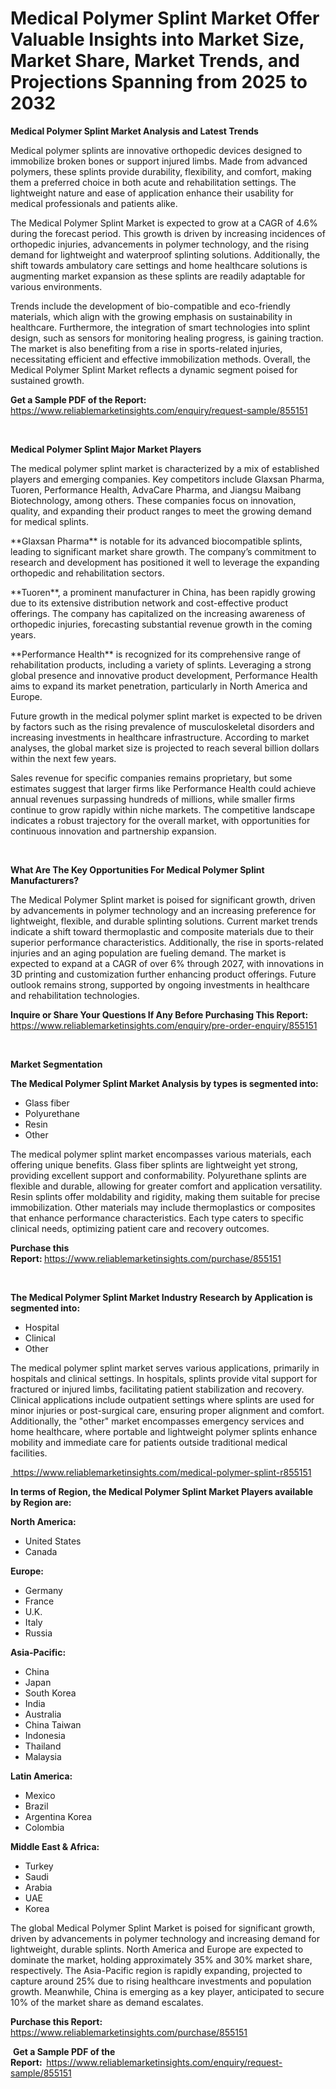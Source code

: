 <p><h1>Medical Polymer Splint Market Offer Valuable Insights into Market Size, Market Share, Market Trends, and Projections Spanning from 2025 to 2032</h1></p><p><strong>Medical Polymer Splint Market Analysis and Latest Trends</strong></p>
<p><p>Medical polymer splints are innovative orthopedic devices designed to immobilize broken bones or support injured limbs. Made from advanced polymers, these splints provide durability, flexibility, and comfort, making them a preferred choice in both acute and rehabilitation settings. The lightweight nature and ease of application enhance their usability for medical professionals and patients alike.</p><p>The Medical Polymer Splint Market is expected to grow at a CAGR of 4.6% during the forecast period. This growth is driven by increasing incidences of orthopedic injuries, advancements in polymer technology, and the rising demand for lightweight and waterproof splinting solutions. Additionally, the shift towards ambulatory care settings and home healthcare solutions is augmenting market expansion as these splints are readily adaptable for various environments. </p><p>Trends include the development of bio-compatible and eco-friendly materials, which align with the growing emphasis on sustainability in healthcare. Furthermore, the integration of smart technologies into splint design, such as sensors for monitoring healing progress, is gaining traction. The market is also benefiting from a rise in sports-related injuries, necessitating efficient and effective immobilization methods. Overall, the Medical Polymer Splint Market reflects a dynamic segment poised for sustained growth.</p></p>
<p><strong>Get a Sample PDF of the Report:&nbsp;</strong> <a href="https://www.reliablemarketinsights.com/enquiry/request-sample/855151?utm_campaign=2630&utm_medium=2&utm_source=Github&utm_content=ia&utm_term=13042025&utm_id=medical-polymer-splint">https://www.reliablemarketinsights.com/enquiry/request-sample/855151</a></p>
<p>&nbsp;</p>
<p><strong>Medical Polymer Splint Major Market Players</strong></p>
<p><p>The medical polymer splint market is characterized by a mix of established players and emerging companies. Key competitors include Glaxsan Pharma, Tuoren, Performance Health, AdvaCare Pharma, and Jiangsu Maibang Biotechnology, among others. These companies focus on innovation, quality, and expanding their product ranges to meet the growing demand for medical splints.</p><p>**Glaxsan Pharma** is notable for its advanced biocompatible splints, leading to significant market share growth. The company’s commitment to research and development has positioned it well to leverage the expanding orthopedic and rehabilitation sectors.</p><p>**Tuoren**, a prominent manufacturer in China, has been rapidly growing due to its extensive distribution network and cost-effective product offerings. The company has capitalized on the increasing awareness of orthopedic injuries, forecasting substantial revenue growth in the coming years.</p><p>**Performance Health** is recognized for its comprehensive range of rehabilitation products, including a variety of splints. Leveraging a strong global presence and innovative product development, Performance Health aims to expand its market penetration, particularly in North America and Europe.</p><p>Future growth in the medical polymer splint market is expected to be driven by factors such as the rising prevalence of musculoskeletal disorders and increasing investments in healthcare infrastructure. According to market analyses, the global market size is projected to reach several billion dollars within the next few years.</p><p>Sales revenue for specific companies remains proprietary, but some estimates suggest that larger firms like Performance Health could achieve annual revenues surpassing hundreds of millions, while smaller firms continue to grow rapidly within niche markets. The competitive landscape indicates a robust trajectory for the overall market, with opportunities for continuous innovation and partnership expansion.</p></p>
<p>&nbsp;</p>
<p><strong>What Are The Key Opportunities For Medical Polymer Splint Manufacturers?</strong></p>
<p><p>The Medical Polymer Splint market is poised for significant growth, driven by advancements in polymer technology and an increasing preference for lightweight, flexible, and durable splinting solutions. Current market trends indicate a shift toward thermoplastic and composite materials due to their superior performance characteristics. Additionally, the rise in sports-related injuries and an aging population are fueling demand. The market is expected to expand at a CAGR of over 6% through 2027, with innovations in 3D printing and customization further enhancing product offerings. Future outlook remains strong, supported by ongoing investments in healthcare and rehabilitation technologies.</p></p>
<p><strong>Inquire or Share Your Questions If Any Before Purchasing This Report:</strong> <a href="https://www.reliablemarketinsights.com/enquiry/pre-order-enquiry/855151?utm_campaign=2630&utm_medium=2&utm_source=Github&utm_content=ia&utm_term=13042025&utm_id=medical-polymer-splint">https://www.reliablemarketinsights.com/enquiry/pre-order-enquiry/855151</a></p>
<p>&nbsp;</p>
<p><strong>Market Segmentation</strong></p>
<p><strong>The Medical Polymer Splint Market Analysis by types is segmented into:</strong></p>
<p><ul><li>Glass fiber</li><li>Polyurethane</li><li>Resin</li><li>Other</li></ul></p>
<p><p>The medical polymer splint market encompasses various materials, each offering unique benefits. Glass fiber splints are lightweight yet strong, providing excellent support and conformability. Polyurethane splints are flexible and durable, allowing for greater comfort and application versatility. Resin splints offer moldability and rigidity, making them suitable for precise immobilization. Other materials may include thermoplastics or composites that enhance performance characteristics. Each type caters to specific clinical needs, optimizing patient care and recovery outcomes.</p></p>
<p><strong>Purchase this Report:&nbsp;</strong><a href="https://www.reliablemarketinsights.com/purchase/855151?utm_campaign=2630&utm_medium=2&utm_source=Github&utm_content=ia&utm_term=13042025&utm_id=medical-polymer-splint">https://www.reliablemarketinsights.com/purchase/855151</a></p>
<p>&nbsp;</p>
<p><strong>The Medical Polymer Splint Market Industry Research by Application is segmented into:</strong></p>
<p><ul><li>Hospital</li><li>Clinical</li><li>Other</li></ul></p>
<p><p>The medical polymer splint market serves various applications, primarily in hospitals and clinical settings. In hospitals, splints provide vital support for fractured or injured limbs, facilitating patient stabilization and recovery. Clinical applications include outpatient settings where splints are used for minor injuries or post-surgical care, ensuring proper alignment and comfort. Additionally, the "other" market encompasses emergency services and home healthcare, where portable and lightweight polymer splints enhance mobility and immediate care for patients outside traditional medical facilities.</p></p>
<p><a href="https://www.reliablemarketinsights.com/medical-polymer-splint-r855151?utm_campaign=2630&utm_medium=2&utm_source=Github&utm_content=ia&utm_term=13042025&utm_id=medical-polymer-splint">&nbsp;https://www.reliablemarketinsights.com/medical-polymer-splint-r855151</a></p>
<p><strong>In terms of Region, the Medical Polymer Splint Market Players available by Region are:</strong></p>
<p>
    <p> <strong> North America: </strong>
        <ul>
            <li>United States</li>
            <li>Canada</li>
        </ul>
        </p> 
    <p> <strong> Europe: </strong>
        <ul>
            <li>Germany</li>
            <li>France</li>
            <li>U.K.</li>
            <li>Italy</li>
            <li>Russia</li>
        </ul>
        </p> 
    <p> <strong> Asia-Pacific: </strong>
        <ul>
            <li>China</li>
            <li>Japan</li>
            <li>South Korea</li>
            <li>India</li>
            <li>Australia</li>
            <li>China Taiwan</li>
            <li>Indonesia</li>
            <li>Thailand</li>
            <li>Malaysia</li>
        </ul>
        </p> 
    <p> <strong> Latin America: </strong>
        <ul>
            <li>Mexico</li>
            <li>Brazil</li>
            <li>Argentina Korea</li>
            <li>Colombia</li>
        </ul>
        </p> 
    <p> <strong> Middle East & Africa: </strong>
        <ul>
            <li>Turkey</li>
            <li>Saudi</li>
            <li>Arabia</li>
            <li>UAE</li>
            <li>Korea</li>
        </ul>
    </p>
    </p>
<p><p>The global Medical Polymer Splint Market is poised for significant growth, driven by advancements in polymer technology and increasing demand for lightweight, durable splints. North America and Europe are expected to dominate the market, holding approximately 35% and 30% market share, respectively. The Asia-Pacific region is rapidly expanding, projected to capture around 25% due to rising healthcare investments and population growth. Meanwhile, China is emerging as a key player, anticipated to secure 10% of the market share as demand escalates.</p></p>
<p><strong>Purchase this Report: </strong><a href="https://www.reliablemarketinsights.com/purchase/855151?utm_campaign=2630&utm_medium=2&utm_source=Github&utm_content=ia&utm_term=13042025&utm_id=medical-polymer-splint">https://www.reliablemarketinsights.com/purchase/855151</a></p>
<p>&nbsp;<strong>Get a Sample PDF of the Report:&nbsp;&nbsp;</strong><a href="https://www.reliablemarketinsights.com/enquiry/request-sample/855151?utm_campaign=2630&utm_medium=2&utm_source=Github&utm_content=ia&utm_term=13042025&utm_id=medical-polymer-splint">https://www.reliablemarketinsights.com/enquiry/request-sample/855151</a></p>
<p><strong></strong></p>
<p><p></p><p></p><p></p></p>